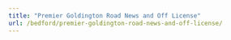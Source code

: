 ```yaml
---
title: "Premier Goldington Road News and Off License"
url: /bedford/premier-goldington-road-news-and-off-license/
---
```

